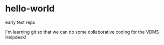 # hello-world
early test repo

I'm learning git so that we can do some collaborative coding for the VDMS Helpdesk!
